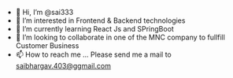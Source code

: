 - 👋 Hi, I’m @sai333
- 👀 I’m interested in Frontend & Backend technologies
- 🌱 I’m currently learning React Js and SPringBoot
- 💞️ I’m looking to collaborate in one of the MNC company to fullfill Customer Business
- 📫 How to reach me ... Please send me a mail to saibhargav.403@ggmail.com

<!---
sai333/sai333 is a ✨ special ✨ repository because its `README.md` (this file) appears on your GitHub profile.
You can click the Preview link to take a look at your changes.
--->

